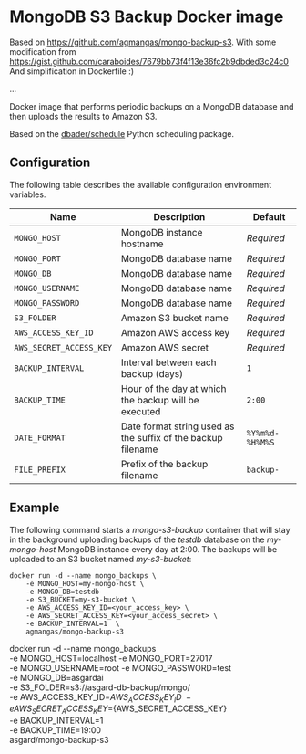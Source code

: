 # MongoDB S3 Backup Docker image

Based on https://github.com/agmangas/mongo-backup-s3.
With some modification from https://gist.github.com/caraboides/7679bb73f4f13e36fc2b9dbded3c24c0
And simplification in Dockerfile :)

...

Docker image that performs periodic backups on a MongoDB database and then uploads the results to Amazon S3.

Based on the [dbader/schedule](https://github.com/dbader/schedule) Python scheduling package.

## Configuration

The following table describes the available configuration environment variables.

Name | Description | Default
--- | --- | ---
`MONGO_HOST` | MongoDB instance hostname | *Required*
`MONGO_PORT` | MongoDB database name | *Required*
`MONGO_DB` | MongoDB database name | *Required*
`MONGO_USERNAME` | MongoDB database name | *Required*
`MONGO_PASSWORD` | MongoDB database name | *Required*
`S3_FOLDER` | Amazon S3 bucket name | *Required*
`AWS_ACCESS_KEY_ID` | Amazon AWS access key | *Required*
`AWS_SECRET_ACCESS_KEY` | Amazon AWS secret | *Required*
`BACKUP_INTERVAL` | Interval between each backup (days) | `1`
`BACKUP_TIME` | Hour of the day at which the backup will be executed | `2:00`
`DATE_FORMAT` | Date format string used as the suffix of the backup filename | `%Y%m%d-%H%M%S`
`FILE_PREFIX` | Prefix of the backup filename | `backup-`

## Example

The following command starts a *mongo-s3-backup* container that will stay in the background uploading backups of the *testdb* database on the *my-mongo-host* MongoDB instance every day at 2:00. The backups will be uploaded to an S3 bucket named *my-s3-bucket*:

```
docker run -d --name mongo_backups \
	-e MONGO_HOST=my-mongo-host \
	-e MONGO_DB=testdb
	-e S3_BUCKET=my-s3-bucket \
	-e AWS_ACCESS_KEY_ID=<your_access_key> \
	-e AWS_SECRET_ACCESS_KEY=<your_access_secret> \
	-e BACKUP_INTERVAL=1  \
	agmangas/mongo-backup-s3
```

docker run -d --name mongo_backups \
	-e MONGO_HOST=localhost -e MONGO_PORT=27017 \
	-e MONGO_USERNAME=root -e MONGO_PASSWORD=test \
	-e MONGO_DB=asgardai \
	-e S3_FOLDER=s3://asgard-db-backup/mongo/ \
	-e AWS_ACCESS_KEY_ID=${AWS_ACCESS_KEY_ID} \
	-e AWS_SECRET_ACCESS_KEY=${AWS_SECRET_ACCESS_KEY} \
	-e BACKUP_INTERVAL=1  \
	-e BACKUP_TIME=19:00 \
	asgard/mongo-backup-s3

